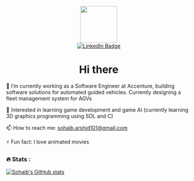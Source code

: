
<div id="header" align="center">
  <img src="https://media.giphy.com/media/M9gbBd9nbDrOTu1Mqx/giphy.gif" width="100"/>
</div>

<div id="badges", align="center">
  <a href="https://www.linkedin.com/in/sohaib-arshid-bab736127/">
    <img src="https://img.shields.io/badge/LinkedIn-blue?style=for-the-badge&logo=linkedin&logoColor=white" alt="LinkedIn Badge"/>
  </a>
</div>

<h1 align="center">
  Hi there
</h1>

🔭 I’m currently working as a Software Engineer at Accenture, building software solutions for automated guided vehicles. 
   Currently designing a fleet management system for AGVs
 
🔭 Interested in learning game development and game AI (currently learning 3D graphics programming using SDL and C)
   

📫 How to reach me: sohaib.arshid101@gmail.com

⚡ Fun fact: I love animated movies

### :fire: Stats :
[![Sohaib's GitHub stats](https://github-readme-stats.vercel.app/api?username=Sohaib90)]([https://github.com/Sohaib90/github-readme-stats](https://github.com/anuraghazra/github-readme-stats))



<!--
**Sohaib90/Sohaib90** is a ✨ _special_ ✨ repository because its `README.md` (this file) appears on your GitHub profile.

Here are some ideas to get you started:

- 🔭 I’m currently working on ...
- 🌱 I’m currently learning ...
- 👯 I’m looking to collaborate on ...
- 🤔 I’m looking for help with ...
- 💬 Ask me about ...
- 📫 How to reach me: ...
- 😄 Pronouns: ...
- ⚡ Fun fact: ...
-->

